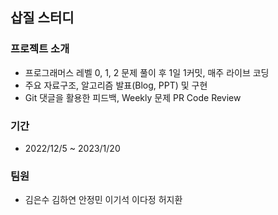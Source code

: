 ## 삽질 스터디

### 프로젝트 소개

- 프로그래머스 레벨 0, 1, 2 문제 풀이 후 1일 1커밋, 매주 라이브 코딩
- 주요 자료구조, 알고리즘 발표(Blog, PPT) 및 구현
- Git 댓글을 활용한 피드백, Weekly 문제 PR Code Review

### 기간

- 2022/12/5 ~ 2023/1/20

### 팀원

- 김은수 김하연 안정민 이기석 이다정 허지환
